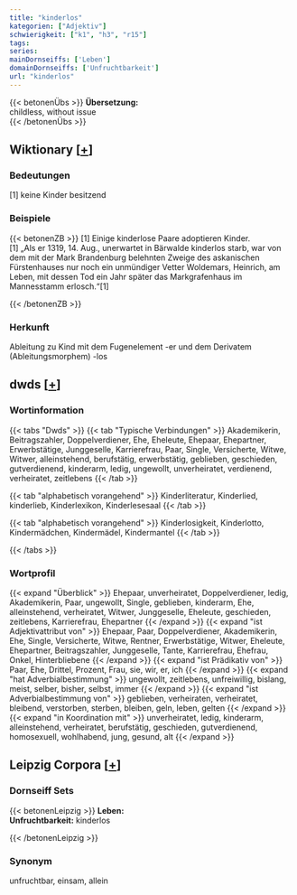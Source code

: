 ```yaml
---
title: "kinderlos"
kategorien: ["Adjektiv"]
schwierigkeit: ["k1", "h3", "r15"]
tags:
series:
mainDornseiffs: ['Leben']
domainDornseiffs: ['Unfruchtbarkeit']
url: "kinderlos"
---
```


{{< betonenÜbs >}}
**Übersetzung:**  
childless, without issue  
{{< /betonenÜbs >}}

## Wiktionary [[+](https://de.wiktionary.org/wiki/kinderlos)]

### Bedeutungen
[1] keine Kinder besitzend  

### Beispiele
{{< betonenZB >}}
[1] Einige kinderlose Paare adoptieren Kinder.  
[1] „Als er 1319, 14. Aug., unerwartet in Bärwalde kinderlos starb, war von dem mit der Mark Brandenburg belehnten Zweige des askanischen Fürstenhauses nur noch ein unmündiger Vetter Woldemars, Heinrich, am Leben, mit dessen Tod ein Jahr später das Markgrafenhaus im Mannesstamm erlosch.“[1]  

{{< /betonenZB >}}
### Herkunft
Ableitung zu Kind mit dem Fugenelement -er und dem Derivatem (Ableitungsmorphem) -los  



## dwds [[+](https://www.dwds.de/wb/kinderlos)]

### Wortinformation
{{< tabs "Dwds" >}}
{{< tab "Typische Verbindungen" >}}
Akademikerin, Beitragszahler, Doppelverdiener, Ehe, Eheleute, Ehepaar, Ehepartner, Erwerbstätige, Junggeselle, Karrierefrau, Paar, Single, Versicherte, Witwe, Witwer, alleinstehend, berufstätig, erwerbstätig, geblieben, geschieden, gutverdienend, kinderarm, ledig, ungewollt, unverheiratet, verdienend, verheiratet, zeitlebens
{{< /tab >}}

{{< tab "alphabetisch vorangehend" >}}
Kinderliteratur, Kinderlied, kinderlieb, Kinderlexikon, Kinderlesesaal
{{< /tab >}}

{{< tab "alphabetisch vorangehend" >}}
Kinderlosigkeit, Kinderlotto, Kindermädchen, Kindermädel, Kindermantel
{{< /tab >}}

{{< /tabs >}}

### Wortprofil
{{< expand "Überblick" >}} Ehepaar, unverheiratet, Doppelverdiener, ledig, Akademikerin, Paar, ungewollt, Single, geblieben, kinderarm, Ehe, alleinstehend, verheiratet, Witwer, Junggeselle, Eheleute, geschieden, zeitlebens, Karrierefrau, Ehepartner {{< /expand >}}
{{< expand "ist Adjektivattribut von" >}} Ehepaar, Paar, Doppelverdiener, Akademikerin, Ehe, Single, Versicherte, Witwe, Rentner, Erwerbstätige, Witwer, Eheleute, Ehepartner, Beitragszahler, Junggeselle, Tante, Karrierefrau, Ehefrau, Onkel, Hinterbliebene {{< /expand >}}
{{< expand "ist Prädikativ von" >}} Paar, Ehe, Drittel, Prozent, Frau, sie, wir, er, ich {{< /expand >}}
{{< expand "hat Adverbialbestimmung" >}} ungewollt, zeitlebens, unfreiwillig, bislang, meist, selber, bisher, selbst, immer {{< /expand >}}
{{< expand "ist Adverbialbestimmung von" >}} geblieben, verheiraten, verheiratet, bleibend, verstorben, sterben, bleiben, geln, leben, gelten {{< /expand >}}
{{< expand "in Koordination mit" >}} unverheiratet, ledig, kinderarm, alleinstehend, verheiratet, berufstätig, geschieden, gutverdienend, homosexuell, wohlhabend, jung, gesund, alt {{< /expand >}}

## Leipzig Corpora [[+](https://corpora.uni-leipzig.de/en/res?word=kinderlos&corpusId=deu_newscrawl-public_2018)]

### Dornseiff Sets
{{< betonenLeipzig >}}
**Leben:**  
**Unfruchtbarkeit:** kinderlos  

{{< /betonenLeipzig >}}

### Synonym
unfruchtbar, einsam, allein

